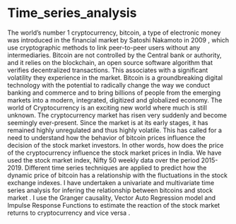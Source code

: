 # Time_series_analysis
The world’s number 1 cryptocurrency, bitcoin, a type of electronic money was introduced in the financial market by Satoshi Nakamoto in 2009 , which use cryptographic methods to link peer-to-peer users without any intermediaries. Bitcoin are not controlled by the Central bank or authority, and it relies on the blockchain, an open source software algorithm that verifies decentralized transactions. This associates with a significant volatility they experience in the market. Bitcoin is a groundbreaking digital technology with the potential to radically change the way we conduct banking and commerce and to bring billions of people from the emerging markets into a modern, integrated, digitized and globalized economy.
The world of Cryptocurrency is an exciting new world where much is still unknown. The cryptocurrency market has risen very suddenly and become seemingly ever-present. Since the market is at its early stages, it has remained highly unregulated and thus highly volatile.
This has called for a need to understand how the behavior of bitcoin prices influence the decision of the stock market investors. In other words, how does the price of the cryptocurrency influence the stock market prices in India. We have used the stock market index, Nifty 50 weekly data over the period 2015-2019. Different time series techniques are applied to predict how the dynamic price of bitcoin has a relationship with the fluctuations in the stock exchange indexes. 
I have undertaken a univariate and multivariate time series analysis for infering the relationship between bitcoins and stock market . I use the Granger causality, Vector Auto Regression model and Impulse Response Functions to estimate the reaction of the stock market returns  to cryptocurrency and vice versa .
